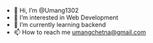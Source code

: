 - 👋 Hi, I’m @Umang1302
- 👀 I’m interested in Web Development
- 🌱 I’m currently learning backend
- 📫 How to reach me umangchetna@gmail.com

<!---
Umang1302/Umang1302 is a ✨ special ✨ repository because its `README.md` (this file) appears on your GitHub profile.
You can click the Preview link to take a look at your changes.
--->
